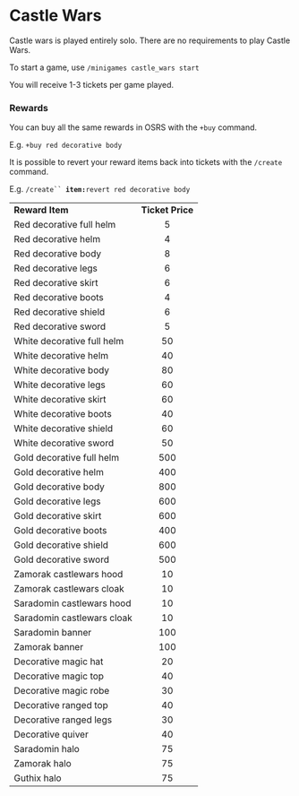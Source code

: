 # Castle Wars

Castle wars is played entirely solo. There are no requirements to play Castle Wars.

To start a game, use `/minigames castle_wars start`

You will receive 1-3 tickets per game played.

### Rewards

You can buy all the same rewards in OSRS with the `+buy` command.

E.g.  `+buy red decorative body`

It is possible to revert your reward items back into tickets with the `/create` command.

E.g. `/create`` `**`item:`**`revert red decorative body`

|                            |                  |
| -------------------------- | :--------------: |
| **Reward Item**            | **Ticket Price** |
| Red decorative full helm   |         5        |
| Red decorative helm        |         4        |
| Red decorative body        |         8        |
| Red decorative legs        |         6        |
| Red decorative skirt       |         6        |
| Red decorative boots       |         4        |
| Red decorative shield      |         6        |
| Red decorative sword       |         5        |
| White decorative full helm |        50        |
| White decorative helm      |        40        |
| White decorative body      |        80        |
| White decorative legs      |        60        |
| White decorative skirt     |        60        |
| White decorative boots     |        40        |
| White decorative shield    |        60        |
| White decorative sword     |        50        |
| Gold decorative full helm  |        500       |
| Gold decorative helm       |        400       |
| Gold decorative body       |        800       |
| Gold decorative legs       |        600       |
| Gold decorative skirt      |        600       |
| Gold decorative boots      |        400       |
| Gold decorative shield     |        600       |
| Gold decorative sword      |        500       |
| Zamorak castlewars hood    |        10        |
| Zamorak castlewars cloak   |        10        |
| Saradomin castlewars hood  |        10        |
| Saradomin castlewars cloak |        10        |
| Saradomin banner           |        100       |
| Zamorak banner             |        100       |
| Decorative magic hat       |        20        |
| Decorative magic top       |        40        |
| Decorative magic robe      |        30        |
| Decorative ranged top      |        40        |
| Decorative ranged legs     |        30        |
| Decorative quiver          |        40        |
| Saradomin halo             |        75        |
| Zamorak halo               |        75        |
| Guthix halo                |        75        |
